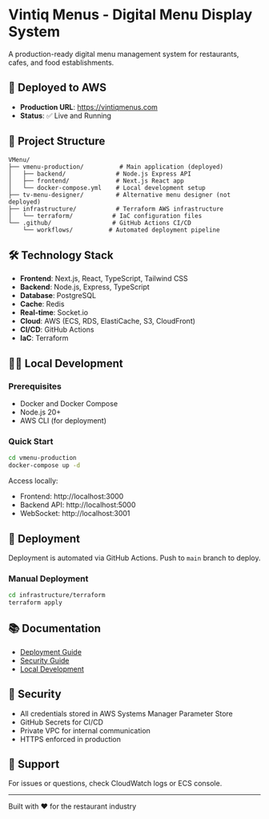 # Vintiq Menus - Digital Menu Display System

A production-ready digital menu management system for restaurants, cafes, and food establishments.

## 🚀 Deployed to AWS
- **Production URL**: https://vintiqmenus.com
- **Status**: ✅ Live and Running

## 📁 Project Structure
```
VMenu/
├── vmenu-production/          # Main application (deployed)
│   ├── backend/              # Node.js Express API
│   ├── frontend/             # Next.js React app
│   └── docker-compose.yml    # Local development setup
├── tv-menu-designer/         # Alternative menu designer (not deployed)
├── infrastructure/           # Terraform AWS infrastructure
│   └── terraform/           # IaC configuration files
└── .github/                 # GitHub Actions CI/CD
    └── workflows/          # Automated deployment pipeline
```

## 🛠️ Technology Stack
- **Frontend**: Next.js, React, TypeScript, Tailwind CSS
- **Backend**: Node.js, Express, TypeScript
- **Database**: PostgreSQL
- **Cache**: Redis
- **Real-time**: Socket.io
- **Cloud**: AWS (ECS, RDS, ElastiCache, S3, CloudFront)
- **CI/CD**: GitHub Actions
- **IaC**: Terraform

## 🏃‍♂️ Local Development

### Prerequisites
- Docker and Docker Compose
- Node.js 20+
- AWS CLI (for deployment)

### Quick Start
```bash
cd vmenu-production
docker-compose up -d
```

Access locally:
- Frontend: http://localhost:3000
- Backend API: http://localhost:5000
- WebSocket: http://localhost:3001

## 🚢 Deployment
Deployment is automated via GitHub Actions. Push to `main` branch to deploy.

### Manual Deployment
```bash
cd infrastructure/terraform
terraform apply
```

## 📚 Documentation
- [Deployment Guide](DEPLOYMENT_COMPLETE.md)
- [Security Guide](SECURE_DEPLOYMENT_GUIDE.md)
- [Local Development](vmenu-production/README.md)

## 🔐 Security
- All credentials stored in AWS Systems Manager Parameter Store
- GitHub Secrets for CI/CD
- Private VPC for internal communication
- HTTPS enforced in production

## 📧 Support
For issues or questions, check CloudWatch logs or ECS console.

---
Built with ❤️ for the restaurant industry